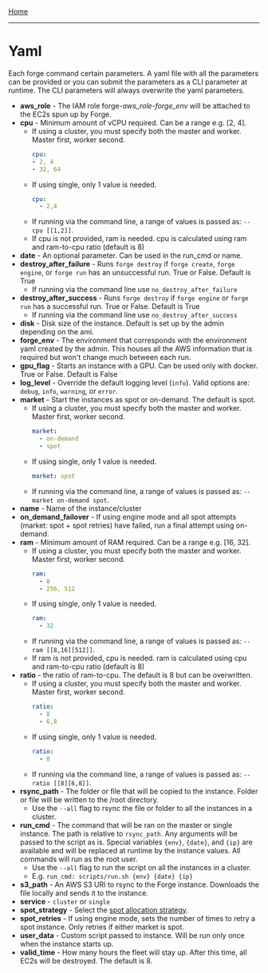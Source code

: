 [Home](index.md)

---

# Yaml

Each forge command certain parameters. A yaml file with all the parameters can be provided or you can submit the parameters as a CLI parameter at runtime. The CLI parameters will always overwrite the yaml parameters.

- **aws_role** - The IAM role forge-*aws_role*-*forge_env* will be attached to the EC2s spun up by Forge.
- **cpu** - Minimum amount of vCPU required. Can be a range e.g. [2, 4].
    - If using a cluster, you must specify both the master and worker. Master first, worker second. 
      ```yaml
      cpu:
      - 2, 4
      - 32, 64
      ```
    - If using single, only 1 value is needed.
      ```yaml
      cpu:
        - 2,4
      ```
    - If running via the command line, a range of values is passed as: ``--cpu [[1,2]]``.
    - If cpu is not provided, ram is needed. cpu is calculated using ram and ram-to-cpu ratio (default is 8)
- **date** - An optional parameter. Can be used in the run_cmd or name. 
- **destroy_after_failure** - Runs `forge destroy` if `forge create`, `forge engine`, or `forge run` has an unsuccessful run. True or False. Default is True
    - If running via the command line use `no_destroy_after_failure` 
- **destroy_after_success** - Runs `forge destroy` if `forge engine` or `forge run` has a successful run. True or False. Default is True
    - If running via the command line use `no_destroy_after_success` 
- **disk** - Disk size of the instance. Default is set up by the admin depending on the ami.
- **forge_env** - The environment that corresponds with the environment yaml created by the admin. This houses all the AWS information that is required but won't change much between each run.
- **gpu_flag** - Starts an instance with a GPU. Can be used only with docker. True or False. Default is False
- **log_level** - Override the default logging level (`info`). Valid options are: `debug`, `info`, `warning`, or `error`.
- **market** - Start the instances as spot or on-demand. The default is spot.
    - If using a cluster, you must specify both the master and worker. Master first, worker second.
      ```yaml
      market:
        - on-demand
        - spot
      ```
    - If using single, only 1 value is needed.
      ```yaml
      market: spot
      ```
    - If running via the command line, a range of values is passed as: ``--market on-demand spot``.
- **name** - Name of the instance/cluster
- **on_demand_failover** - If using engine mode and all spot attempts (market: spot + spot retries) have failed, run a final attempt using on-demand.
- **ram** - Minimum amount of RAM required. Can be a range e.g. [16, 32]. 
    - If using a cluster, you must specify both the master and worker. Master first, worker second.
      ```yaml
      ram:
        - 8
        - 256, 512
      ```
    - If using single, only 1 value is needed.
      ```yaml
      ram:
        - 32
      ```
    - If running via the command line, a range of values is passed as: ``--ram [[8,16][512]]``.
    - If ram is not provided, cpu is needed. ram is calculated using cpu and ram-to-cpu ratio (default is 8)
- **ratio** - the ratio of ram-to-cpu. The default is 8 but can be overwritten.
    - If using a cluster, you must specify both the master and worker. Master first, worker second. 
      ```yaml
      ratio:
        - 8
        - 6,8
      ```
    - If using single, only 1 value is needed.
      ```yaml
      ratio:
        - 8
      ```
    - If running via the command line, a range of values is passed as: ``--ratio [[8][6,8]]``.
- **rsync_path** - The folder or file that will be copied to the instance. Folder or file will be written to the /root directory. 
    - Use the `--all` flag to rsync the file or folder to all the instances in a cluster.
- **run_cmd** - The command that will be ran on the master or single instance. The path is relative to `rsync_path`. Any arguments will be passed to the script as is. Special variables `{env}`, `{date}`, and `{ip}` are available and will be replaced at runtime by the instance values. All commands will run as the root user.
    - Use the `--all` flag to run the script on all the instances in a cluster.
    - E.g. `run_cmd: scripts/run.sh {env} {date} {ip}`
- **s3_path** - An AWS S3 URI to rsync to the Forge instance. Downloads the file locally and sends it to the instance.
- **service** - `cluster` or `single`
- **spot_strategy** - Select the [spot allocation strategy](https://boto3.amazonaws.com/v1/documentation/api/latest/reference/services/ec2/client/create_fleet.html).
- **spot_retries** - If using engine mode, sets the number of times to retry a spot instance. Only retries if either market is spot.
- **user_data** - Custom script passed to instance. Will be run only once when the instance starts up.
- **valid_time** - How many hours the fleet will stay up. After this time, all EC2s will be destroyed. The default is 8.